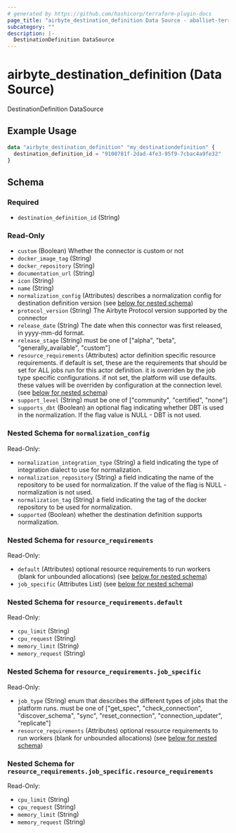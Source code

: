 ```yaml
---
# generated by https://github.com/hashicorp/terraform-plugin-docs
page_title: "airbyte_destination_definition Data Source - aballiet-terraform-provider-airbyte-oss"
subcategory: ""
description: |-
  DestinationDefinition DataSource
---
```


# airbyte_destination_definition (Data Source)

DestinationDefinition DataSource

## Example Usage

```terraform
data "airbyte_destination_definition" "my_destinationdefinition" {
  destination_definition_id = "9100781f-2dad-4fe3-95f9-7cbac4a9fe32"
}
```

<!-- schema generated by tfplugindocs -->
## Schema

### Required

- `destination_definition_id` (String)

### Read-Only

- `custom` (Boolean) Whether the connector is custom or not
- `docker_image_tag` (String)
- `docker_repository` (String)
- `documentation_url` (String)
- `icon` (String)
- `name` (String)
- `normalization_config` (Attributes) describes a normalization config for destination definition version (see [below for nested schema](#nestedatt--normalization_config))
- `protocol_version` (String) The Airbyte Protocol version supported by the connector
- `release_date` (String) The date when this connector was first released, in yyyy-mm-dd format.
- `release_stage` (String) must be one of ["alpha", "beta", "generally_available", "custom"]
- `resource_requirements` (Attributes) actor definition specific resource requirements. if default is set, these are the requirements that should be set for ALL jobs run for this actor definition. it is overriden by the job type specific configurations. if not set, the platform will use defaults. these values will be overriden by configuration at the connection level. (see [below for nested schema](#nestedatt--resource_requirements))
- `support_level` (String) must be one of ["community", "certified", "none"]
- `supports_dbt` (Boolean) an optional flag indicating whether DBT is used in the normalization. If the flag value is NULL - DBT is not used.

<a id="nestedatt--normalization_config"></a>
### Nested Schema for `normalization_config`

Read-Only:

- `normalization_integration_type` (String) a field indicating the type of integration dialect to use for normalization.
- `normalization_repository` (String) a field indicating the name of the repository to be used for normalization. If the value of the flag is NULL - normalization is not used.
- `normalization_tag` (String) a field indicating the tag of the docker repository to be used for normalization.
- `supported` (Boolean) whether the destination definition supports normalization.


<a id="nestedatt--resource_requirements"></a>
### Nested Schema for `resource_requirements`

Read-Only:

- `default` (Attributes) optional resource requirements to run workers (blank for unbounded allocations) (see [below for nested schema](#nestedatt--resource_requirements--default))
- `job_specific` (Attributes List) (see [below for nested schema](#nestedatt--resource_requirements--job_specific))

<a id="nestedatt--resource_requirements--default"></a>
### Nested Schema for `resource_requirements.default`

Read-Only:

- `cpu_limit` (String)
- `cpu_request` (String)
- `memory_limit` (String)
- `memory_request` (String)


<a id="nestedatt--resource_requirements--job_specific"></a>
### Nested Schema for `resource_requirements.job_specific`

Read-Only:

- `job_type` (String) enum that describes the different types of jobs that the platform runs. must be one of ["get_spec", "check_connection", "discover_schema", "sync", "reset_connection", "connection_updater", "replicate"]
- `resource_requirements` (Attributes) optional resource requirements to run workers (blank for unbounded allocations) (see [below for nested schema](#nestedatt--resource_requirements--job_specific--resource_requirements))

<a id="nestedatt--resource_requirements--job_specific--resource_requirements"></a>
### Nested Schema for `resource_requirements.job_specific.resource_requirements`

Read-Only:

- `cpu_limit` (String)
- `cpu_request` (String)
- `memory_limit` (String)
- `memory_request` (String)


